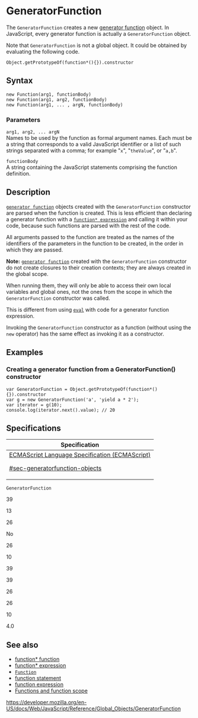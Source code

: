 # GeneratorFunction

The `GeneratorFunction` creates a new [generator function](../statements/function*) object. In JavaScript, every generator function is actually a `GeneratorFunction` object.

Note that `GeneratorFunction` is not a global object. It could be obtained by evaluating the following code.

    Object.getPrototypeOf(function*(){}).constructor

## Syntax

    new Function(arg1, functionBody)
    new Function(arg1, arg2, functionBody)
    new Function(arg1, ... , argN, functionBody)

### Parameters

`arg1, arg2, ... argN`  
Names to be used by the function as formal argument names. Each must be a string that corresponds to a valid JavaScript identifier or a list of such strings separated with a comma; for example "`x`", "`theValue`", or "`a,b`".

`functionBody`  
A string containing the JavaScript statements comprising the function definition.

## Description

[`generator function`](../statements/function*) objects created with the `GeneratorFunction` constructor are parsed when the function is created. This is less efficient than declaring a generator function with a [`function* expression`](../statements/function*) and calling it within your code, because such functions are parsed with the rest of the code.

All arguments passed to the function are treated as the names of the identifiers of the parameters in the function to be created, in the order in which they are passed.

**Note:** [`generator function`](../statements/function*) created with the `GeneratorFunction` constructor do not create closures to their creation contexts; they are always created in the global scope.

When running them, they will only be able to access their own local variables and global ones, not the ones from the scope in which the `GeneratorFunction` constructor was called.

This is different from using [`eval`](eval) with code for a generator function expression.

Invoking the `GeneratorFunction` constructor as a function (without using the `new` operator) has the same effect as invoking it as a constructor.

## Examples

### Creating a generator function from a GeneratorFunction() constructor

    var GeneratorFunction = Object.getPrototypeOf(function*(){}).constructor
    var g = new GeneratorFunction('a', 'yield a * 2');
    var iterator = g(10);
    console.log(iterator.next().value); // 20

## Specifications

<table>
<thead>
<tr class="header">
<th>Specification</th>
</tr>
</thead>
<tbody>
<tr class="odd">
<td>
<a href="https://tc39.es/ecma262/#sec-generatorfunction-objects">ECMAScript Language Specification (ECMAScript) 
<br/>

<span class="small">#sec-generatorfunction-objects</span>
</a>
</td>
</tr>
</tbody>
</table>

`GeneratorFunction`

39

13

26

No

26

10

39

39

26

26

10

4.0

## See also

-   [function\* function](../statements/function*)
-   [function\* expression](../operators/function*)
-   [`Function`](function)
-   [function statement](../statements/function)
-   [function expression](../operators/function)
-   [Functions and function scope](../functions)

<a href="https://developer.mozilla.org/en-US/docs/Web/JavaScript/Reference/Global_Objects/GeneratorFunction" class="_attribution-link">https://developer.mozilla.org/en-US/docs/Web/JavaScript/Reference/Global_Objects/GeneratorFunction</a>
